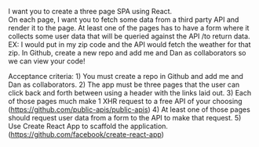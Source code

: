  I want you to create a three page SPA using React.  
On each page, I want you to fetch some data from a third party API and render it to the page. 
At least one of the pages has to have a form where it collects some user data that will be queried against the API /to return data. EX: I would put in my zip code and the API would fetch the weather for that zip. 
In Github, create a new repo and add me and Dan as collaborators so we can view your code!
 
 Acceptance criteria:
                 1)  You must create a repo in Github and add me and Dan as collaborators.
                 2)  The app must be three pages that the user can click back and forth between using a header with the links laid out.
                 3)  Each of those pages much make 1 XHR request to a free API of your choosing (https://github.com/public-apis/public-apis)
                 4)  At least one of those pages should request user data from a form to the API to make that request.
               5)  Use Create React App to scaffold the application. (https://github.com/facebook/create-react-app)